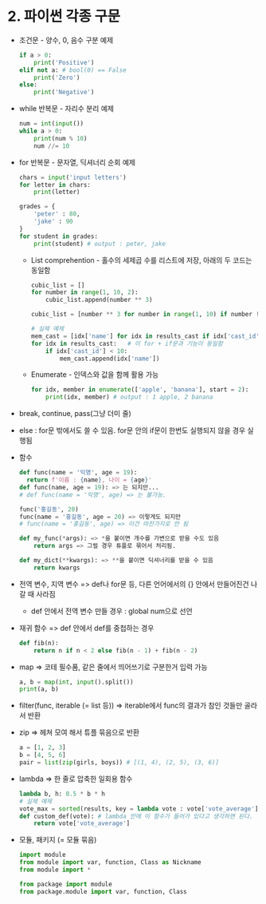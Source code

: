 # 2. 파이썬 각종 구문

- 조건문 - 양수, 0, 음수 구분 예제

  ```python
  if a > 0:
      print('Positive')
  elif not a: # bool(0) == False
      print('Zero')
  else:
      print('Negative')
  ```

- while 반복문 - 자리수 분리 예제

  ```python
  num = int(input())
  while a > 0:
      print(num % 10)
      num //= 10
  ```

- for 반복문 - 문자열, 딕셔너리 순회 예제

  ```python
  chars = input('input letters')
  for letter in chars:
      print(letter)
  
  grades = {
      'peter' : 80,
      'jake' : 90
  }
  for student in grades:
      print(student) # output : peter, jake
  ```

  - List comprehention - 홀수의 세제곱 수를 리스트에 저장, 아래의 두 코드는 동일함

    ```python
    cubic_list = []
    for number in range(1, 10, 2):
        cubic_list.append(number ** 3)
    ```

    ```python
    cubic_list = [number ** 3 for number in range(1, 10) if number != 2]
    ```

    ```python
    # 실제 예제
    mem_cast = [idx['name'] for idx in results_cast if idx['cast_id'] < 10]             # list comprehension으로 id 값이 10 미만인 출연진 이름만 담음
    for idx in results_cast:   # 이 for + if문과 기능이 동일함
    	if idx['cast_id'] < 10:
    		mem_cast.append(idx['name'])
    
    ```

    

  - Enumerate - 인덱스와 값을 함께 활용 가능

    ```python
    for idx, member in enumerate(['apple', 'banana'], start = 2):
        print(idx, member) # output : 1 apple, 2 banana
    ```

    

- break, continue, pass(그냥 더미 줄)

- else : for문 밖에서도 쓸 수 있음. for문 안의 if문이 한번도 실행되지 않을 경우 실행됨

- 함수

  ```python
  def func(name = '익명', age = 19):
  	return f'이름 : {name}, 나이 = {age}'
  def func(name, age = 19): => 는 되지만...
  # def func(name = '익명', age) => 는 불가능.
  
  func('홍길동', 20)
  func(name = '홍길동', age = 20) => 이렇게도 되지만
  # func(name = '홍길동', age) => 이건 마찬가지로 안 됨
  
  def my_func(*args): => *을 붙이면 개수를 가변으로 받을 수도 있음
      return args => 그럴 경우 튜플로 묶어서 처리됨.
  
  def my_dict(**kwargs): => **을 붙이면 딕셔너리를 받을 수 있음
      return kwargs
  ```

- 전역 변수, 지역 변수 => def나 for문 등, 다른 언어에서의 {} 안에서 만들어진건 나갈 때 사라짐

  - def 안에서 전역 변수 만들 경우 : global num으로 선언

- 재귀 함수 => def 안에서 def를 중첩하는 경우

  ```python
  def fib(n):
      return n if n < 2 else fib(n - 1) + fib(n - 2)
  ```

- map => 코테 필수품, 같은 줄에서 띄어쓰기로 구분한거 입력 가능

  ```python
  a, b = map(int, input().split())
  print(a, b)
  ```

- filter(func, iterable (= list 등)) => iterable에서 func의 결과가 참인 것들만 골라서 반환

- zip => 헤쳐 모여 해서 튜플 묶음으로 반환

  ```python
  a = [1, 2, 3]
  b = [4, 5, 6]
  pair = list(zip(girls, boys)) # [(1, 4), (2, 5), (3, 6)]
  ```

- lambda => 한 줄로 압축한 일회용 함수

  ```python
  lambda b, h: 0.5 * b * h
  # 실제 예제
  vote_max = sorted(results, key = lambda vote : vote['vote_average'], reverse = True)        # 평점 내림차순대로 정렬한 리스트를 따로 저장
  def custom_def(vote): # lambda 안에 이 함수가 들어가 있다고 생각하면 된다.
      return vote['vote_average']
  ```

- 모듈, 패키지 (= 모듈 묶음)

  ```python
  import module
  from module import var, function, Class as Nickname
  from module import *
  
  from package import module
  from package.module import var, function, Class
  ```

  
